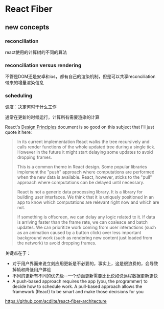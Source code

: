 # React Fiber

## new concepts

### reconciliation

react使用的计算树的不同的算法

### reconciliation versus rendering

不管是DOM还是安卓和ios，都有自己的渲染机制，但是可以共享reconciliation带来的增量渲染信息

### scheduling

调度：决定何时干什么工作

通常在更新的时候运行，计算所有需要渲染的计算

React's [Design Principles](https://facebook.github.io/react/contributing/design-principles.html#scheduling) document is so good on this subject that I'll just quote it here:

> In its current implementation React walks the tree recursively and calls render functions of the whole updated tree during a single tick. However in the future it might start delaying some updates to avoid dropping frames.
>
> This is a common theme in React design. Some popular libraries implement the "push" approach where computations are performed when the new data is available. React, however, sticks to the "pull" approach where computations can be delayed until necessary.
>
> React is not a generic data processing library. It is a library for building user interfaces. We think that it is uniquely positioned in an app to know which computations are relevant right now and which are not.
>
> If something is offscreen, we can delay any logic related to it. If data is arriving faster than the frame rate, we can coalesce and batch updates. We can prioritize work coming from user interactions (such as an animation caused by a button click) over less important background work (such as rendering new content just loaded from the network) to avoid dropping frames.

关键点在于：

- 对于用户界面来说立刻应用更新是不必要的，事实上，这是很浪费的，会导致掉帧和降低用户体验
- 不同的更新有不同的优先级--一个动画更新需要比比说如说远程数据更新更快
- A push-based approach requires the app (you, the programmer) to decide how to schedule work. A pull-based approach allows the framework (React) to be smart and make those decisions for you

https://github.com/acdlite/react-fiber-architecture